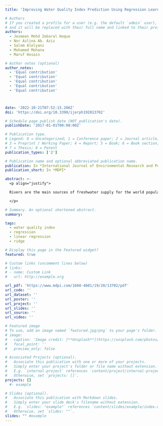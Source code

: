 ```yaml
---
title: 'Improving Water Quality Index Prediction Using Regression Learning Models'

# Authors
# If you created a profile for a user (e.g. the default `admin` user), write the username (folder name) here
# and it will be replaced with their full name and linked to their profile.
authors:
  - Jesmeen Mohd Zebaral Hoque 
  - Nor Azlina Ab. Aziz 
  - Salem Alelyani 
  - Mohamed Mohana
  - Maruf Hosain

# Author notes (optional)
author_notes:
  - 'Equal contribution'
  - 'Equal contribution'
  - 'Equal contribution'
  - 'Equal contribution'
  - 'Equal contribution'



date: '2022-10-21T07:52:15.206Z'
doi: 'https://doi.org/10.3390/ijerph192013702'

# Schedule page publish date (NOT publication's date).
publishDate: '2017-01-01T00:00:00Z'

# Publication type.
# Legend: 0 = Uncategorized; 1 = Conference paper; 2 = Journal article;
# 3 = Preprint / Working Paper; 4 = Report; 5 = Book; 6 = Book section;
# 7 = Thesis; 8 = Patent
publication_types: ['2']

# Publication name and optional abbreviated publication name.
publication: In *International Journal of Environmental Research and Public Health*
publication_short: In *MDPI*

abstract: >-
  <p align="justify">

  Rivers are the main sources of freshwater supply for the world population. However, many economic activities contribute to river water pollution. River water quality can be monitored using various parameters, such as the pH level, dissolved oxygen, total suspended solids, and the chemical properties. Analyzing the trend and pattern of these parameters enables the prediction of the water quality so that proactive measures can be made by relevant authorities to prevent water pollution and predict the effectiveness of water restoration measures. Machine learning regression algorithms can be applied for this purpose. Here, eight machine learning regression techniques, including decision tree regression, linear regression, ridge, Lasso, support vector regression, random forest regression, extra tree regression, and the artificial neural network, are applied for the purpose of water quality index prediction. Historical data from Indian rivers are adopted for this study. The data refer to six water parameters. Twelve other features are then derived from the original six parameters. The performances of the models using different algorithms and sets of features are compared. The derived water quality rating scale features are identified to contribute toward the development of better regression models, while the linear regression and ridge offer the best performance. The best mean square error achieved is 0 and the correlation coefficient is 1.

  </p>

# Summary. An optional shortened abstract.
summary: 

tags:
  - water quality index
  - regression
  - linear regression
  - ridge

# Display this page in the Featured widget?
featured: true

# Custom links (uncomment lines below)
# links:
# - name: Custom Link
#   url: http://example.org

url_pdf: 'https://www.mdpi.com/1660-4601/19/20/13702/pdf'
url_code: ''
url_dataset: ''
url_poster: ''
url_project: ''
url_slides: ''
url_source: ''
url_video: ''

# Featured image
# To use, add an image named `featured.jpg/png` to your page's folder.
# image:
#   caption: 'Image credit: [**Unsplash**](https://unsplash.com/photos/pLCdAaMFLTE)'
#   focal_point: ''
#   preview_only: false

# Associated Projects (optional).
#   Associate this publication with one or more of your projects.
#   Simply enter your project's folder or file name without extension.
#   E.g. `internal-project` references `content/project/internal-project/index.md`.
#   Otherwise, set `projects: []`.
projects: []
  #- example

# Slides (optional).
#   Associate this publication with Markdown slides.
#   Simply enter your slide deck's filename without extension.
#   E.g. `slides: "example"` references `content/slides/example/index.md`.
#   Otherwise, set `slides: ""`.
slides: "" #example
---
```


